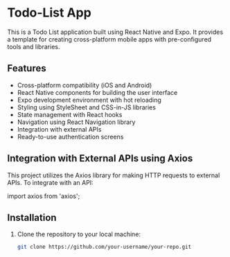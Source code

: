 # Todo-List App

This is a Todo List application built using React Native and Expo. It provides a template for creating cross-platform mobile apps with pre-configured tools and libraries.


## Features

- Cross-platform compatibility (iOS and Android)
- React Native components for building the user interface
- Expo development environment with hot reloading
- Styling using StyleSheet and CSS-in-JS libraries
- State management with React hooks
- Navigation using React Navigation library
- Integration with external APIs
- Ready-to-use authentication screens



 ## Integration with External APIs using Axios
This project utilizes the Axios library for making HTTP requests to external APIs. To integrate with an API: 

import axios from 'axios';



## Installation

1. Clone the repository to your local machine:

   ```bash
   git clone https://github.com/your-username/your-repo.git   
